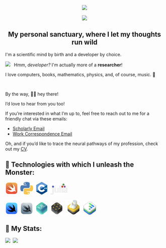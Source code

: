<p align="center"><img src="https://media.giphy.com/media/cUAGuLiEcTBwRfkAQq/giphy.gif" width="300"/></p>
<p align="center"><a href="https://www.linkedin.com/in/mehdikarami"><img src="https://img.shields.io/badge/LinkedIn-blue?border-radius:px;&logo=linkedin" width="100"/></a></p>

<h2 align="center">My personal sanctuary, where I let my thoughts run wild</h2>
I'm a scientific mind by birth and a developer by choice.

<img src="https://media.giphy.com/media/WUlplcMpOCEmTGBtBW/giphy.gif" width="35"> &nbsp; Hmm, *developer?* I'm actually more of a **researcher**!

I love computers, books, mathematics, physics, and, of course, music. 👾

&nbsp;

By the way, 👋🏻 hey there!

I’d love to hear from you too!

If you’re interested in what I’m up to, feel free to reach out to me for a friendly chat via these emails:
- [Scholarly Email](karami.mehdi.scholar@gmail.com)
- [Work Correspondence Email](karami.mehdi.work@gmail.com)

Oh, and if you’d like to trace the neural pathways of my profession, check out my [CV](https://nsswifter.github.io/CV/CV.pdf).

## 👾 Technologies with which I unleash the Monster:
<img src="assets/swift.png" width="40" height="40"/>&nbsp;
<img src="assets/python.png" width="40" height="40"/>&nbsp;
<img src="https://github.com/devicons/devicon/blob/master/icons/cplusplus/cplusplus-original.svg" width="40" height="40"/>&nbsp;
<img src="assets/julia.png" height="35"/>

<img src="assets/swiftui.png" width="40" height="40"/>&nbsp;
<img src="assets/swiftdata.png" width="40" height="40"/>&nbsp;
<img src="assets/core_ml.png" width="40" height="40"/>&nbsp;
<img src="assets/arkit.png" width="40" height="40"/>&nbsp;
<img src="assets/realitykit.png" width="50" height="47"/>&nbsp;
<img src="assets/swift_charts.png" width="39" height="41"/>&nbsp;
<!-- 
<img src="assets/spritekit.png" width="39" height="40"/>&nbsp;&nbsp;
<img src="assets/scenekit.png" width="39" height="40"/>&nbsp;&nbsp;
<img src="assets/widgetkit.png" width="43" height="43"/>&nbsp;
<img src="assets/mapkit.png" width="42" height="42"/>&nbsp;
<img src="assets/shazamkit.png" width="43" height="43"/>&nbsp;&nbsp;
<img src="assets/sirikit.png" width="38" height="42"/>&nbsp;&nbsp;
<img src="assets/storekit.png" width="41" height="42"/> &nbsp;

## 👨🏻‍💻 Crafting the Future of United Tech Brilliance:
iCode, iCreate, iInnovate. 📱💻🌟
-->

## 🔭 My Stats:
<div align="center" style="display: flex;">
  <img src="https://github-readme-stats.vercel.app/api?username=nsswifter&show_icons=true&theme=holi" height="180">
  &nbsp;&nbsp;
  <img src="https://github-readme-stats.vercel.app/api/top-langs/?username=nsswifter&layout=compact&theme=vision-friendly-dark&title_color=71A9E8&text_color=D9E6FD&bg_color=030313&border_color=788CA5&langs_count=8" height="180">
</div>
